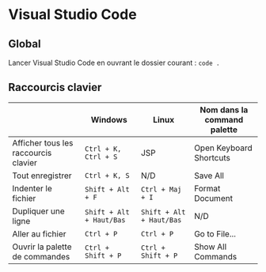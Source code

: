 # Visual Studio Code

## Global

Lancer Visual Studio Code en ouvrant le dossier courant : `code .`

## Raccourcis clavier

|                                      | Windows                  | Linux                    | Nom dans la command palette |
|--------------------------------------|--------------------------|--------------------------|-----------------------------|
| Afficher tous les raccourcis clavier | `Ctrl + K, Ctrl + S`     | JSP                      | Open Keyboard Shortcuts     |
| Tout enregistrer                     | `Ctrl + K, S`            | N/D                      | Save All                    |
| Indenter le fichier                  | `Shift + Alt + F`        | `Ctrl + Maj + I`         | Format Document             |
| Dupliquer une ligne                  | `Shift + Alt + Haut/Bas` | `Shift + Alt + Haut/Bas` | N/D                         |
| Aller au fichier                     | `Ctrl + P`               | `Ctrl + P`               | Go to File...               |
| Ouvrir la palette de commandes       | `Ctrl + Shift + P`       | `Ctrl + Shift + P`       | Show All Commands           |